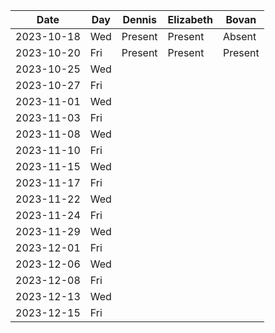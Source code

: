 | Date       | Day     | Dennis     |Elizabeth|Bovan       |
|------------|---------|------------|---------|------------|
| 2023-10-18 | Wed     |Present|Present|Absent|
| 2023-10-20 | Fri     |Present|Present|Present|
| 2023-10-25 | Wed     |
| 2023-10-27 | Fri     |
| 2023-11-01 | Wed     |
| 2023-11-03 | Fri     |
| 2023-11-08 | Wed     |
| 2023-11-10 | Fri     |
| 2023-11-15 | Wed     |
| 2023-11-17 | Fri     |
| 2023-11-22 | Wed     |
| 2023-11-24 | Fri     |
| 2023-11-29 | Wed     |
| 2023-12-01 | Fri     |
| 2023-12-06 | Wed     |
| 2023-12-08 | Fri     |
| 2023-12-13 | Wed     |
| 2023-12-15 | Fri     |
